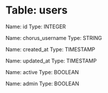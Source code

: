 Table: users
============

Name: id
Type: INTEGER

Name: chorus_username
Type: STRING

Name: created_at
Type: TIMESTAMP

Name: updated_at
Type: TIMESTAMP

Name: active
Type: BOOLEAN

Name: admin
Type: BOOLEAN

